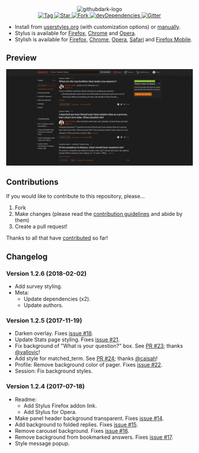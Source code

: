 <p align="center">
  <img alt="githubdark-logo" src="https://rawgit.com/StylishThemes/logos/master/quora.dark/quoradark.svg" width="580">
  <br>
  <a href="https://github.com/StylishThemes/Quora-Dark/tags">
    <img src="https://img.shields.io/github/tag/StylishThemes/Quora-Dark.svg?label=tag" alt="Tag">
  </a>
  <a href="https://github.com/StylishThemes/Quora-Dark/stargazers">
    <img src="http://github-svg-buttons.herokuapp.com/star.svg?user=StylishThemes&repo=Quora-Dark&style=flat&background=007ec6" alt="Star">
  </a>
  <a href="http://github.com/StylishThemes/Quora-Dark/fork">
    <img src="http://github-svg-buttons.herokuapp.com/fork.svg?user=StylishThemes&repo=Quora-Dark&style=flat&background=007ec6" alt="Fork">
  </a>
  <a href="https://david-dm.org/StylishThemes/Quora-Dark?type=dev">
    <img src="https://img.shields.io/david/dev/StylishThemes/Quora-Dark.svg?label=%20devDependencies%20" alt="devDependencies">
  </a>
  <a href="https://gitter.im/StylishThemes/Lobby">
    <img src="https://img.shields.io/gitter/room/StylishThemes/Quora-Dark.js.svg?maxAge=2592000" alt="Gitter">
  </a>
</p>

- Install from [userstyles.org](https://userstyles.org/styles/104706) (with customization options) or [manually](https://raw.githubusercontent.com/StylishThemes/Quora-Dark/master/quora-dark.css).
- Stylus is available for [Firefox](https://addons.mozilla.org/en-US/firefox/addon/styl-us/), [Chrome](https://chrome.google.com/webstore/detail/stylus/clngdbkpkpeebahjckkjfobafhncgmne) and [Opera](https://addons.opera.com/en-gb/extensions/details/stylus/).
- Stylish is available for [Firefox](https://addons.mozilla.org/en-US/firefox/addon/2108/), [Chrome](https://chrome.google.com/extensions/detail/fjnbnpbmkenffdnngjfgmeleoegfcffe), [Opera](https://addons.opera.com/en/extensions/details/stylish/), [Safari](http://sobolev.us/stylish/) and [Firefox Mobile](https://addons.mozilla.org/en-US/firefox/addon/2108/).

## Preview
![Quora Dark preview](images/after.png)

## Contributions

If you would like to contribute to this repository, please...

1. Fork
2. Make changes (please read the [contribution guidelines](https://github.com/StylishThemes/Quora-Dark/blob/master/CONTRIBUTING.md) and abide by them)
3. Create a pull request!

Thanks to all that have [contributed](https://github.com/StylishThemes/Quora-Dark/graphs/contributors) so far!

## Changelog

### Version 1.2.6 (2018-02-02)

* Add survey styling.
* Meta:
  * Update dependencies (x2).
  * Update authors.


### Version 1.2.5 (2017-11-19)

* Darken overlay. Fixes [issue #18](https://github.com/StylishThemes/Quora-Dark/issues/18).
* Update Stats page styling. Fixes [issue #21](https://github.com/StylishThemes/Quora-Dark/issues/21).
* Fix background of "What is your question?" box. See [PR #23](https://github.com/StylishThemes/Quora-Dark/pull/23); thanks [@vallovic](https://github.com/vallovic)!
* Add style for matched_term. See [PR #24](https://github.com/StylishThemes/Quora-Dark/pull/24); thanks [@caisah](https://github.com/caisah)!
* Profile: Remove background color of pager. Fixes [issue #22](https://github.com/StylishThemes/Quora-Dark/issues/22).
* Session: Fix background styles.

### Version 1.2.4 (2017-07-18)

* Readme:
  * Add Stylus Firefox addon link.
  * Add Stylus for Opera.
* Make panel header background transparent. Fixes [issue #14](https://github.com/StylishThemes/Quora-Dark/issues/14).
* Add background to folded replies. Fixes [issue #15](https://github.com/StylishThemes/Quora-Dark/issues/15).
* Remove carousel background. Fixes [issue #16](https://github.com/StylishThemes/Quora-Dark/issues/16).
* Remove background from bookmarked answers. Fixes [issue #17](https://github.com/StylishThemes/Quora-Dark/issues/17).
* Style message popup.
